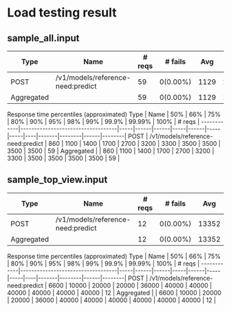 # Load testing result
## sample_all.input
Type       | Name                              | # reqs | # fails  | Avg  | Min | Max  | Med | req/s | failures/s |
------------|-----------------------------------|--------|----------|------|-----|------|-----|-------|------------|
POST       | /v1/models/reference-need:predict | 59     | 0(0.00%) | 1129 | 214 | 3462 | 860 | 0.50  | 0.00       |
Aggregated |                                   | 59     | 0(0.00%) | 1129 | 214 | 3462 | 860 | 0.50  | 0.00       |


Response time percentiles (approximated)
Type       | Name                              | 50% | 66%  | 75%  | 80% | 90%  | 95% | 98% | 99% | 99.9% | 99.99% | 100% | # reqs |
------------|-----------------------------------|-----|------|------|-----|------|-----|-----|----|-------|--------|------|--------|
POST       | /v1/models/reference-need:predict | 860     | 1100 | 1400 | 1700 | 2700 | 3200 | 3300  | 3500 | 3500 | 3500 | 3500 | 59 |
Aggregated |                                   | 860     | 1100 | 1400 | 1700 | 2700 | 3200 | 3300  | 3500 | 3500 | 3500 | 3500 | 59 |

## sample_top_view.input
Type       | Name                              | # reqs | # fails  | Avg  | Min | Max  | Med | req/s | failures/s |
------------|-----------------------------------|--------|----------|------|-----|------|-----|-------|------------|
POST       | /v1/models/reference-need:predict | 12     | 0(0.00%) | 13352 | 1882 | 40255 | 6400 | 0.11  | 0.00       |
Aggregated |                                   | 12     | 0(0.00%) | 13352 | 1882 | 40255 | 6400 | 0.11  | 0.00       |

Response time percentiles (approximated)
Type       | Name                              | 50% | 66%  | 75%  | 80% | 90%  | 95% | 98% | 99% | 99.9% | 99.99% | 100% | # reqs |
------------|-----------------------------------|-----|------|------|-----|------|-----|-----|----|-------|--------|------|--------|
POST       | /v1/models/reference-need:predict | 6600     | 10000 | 20000 | 20000 | 36000 | 40000 | 40000  | 40000 | 40000 | 40000 | 40000 | 12 |
Aggregated |                                   | 6600     | 10000 | 20000 | 20000 | 36000 | 40000 | 40000  | 40000 | 40000 | 40000 | 40000 | 12 |
